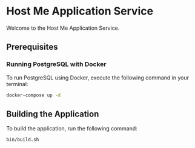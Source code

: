 # Host Me Application Service
Welcome to the Host Me Application Service. 

## Prerequisites
### Running PostgreSQL with Docker
To run PostgreSQL using Docker, execute the following command in your terminal:
```bash
docker-compose up -d
```

## Building the Application
To build the application, run the following command:
```bash
bin/build.sh
```